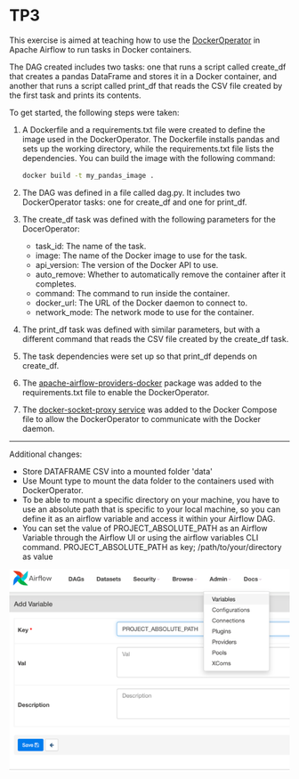 # TP3

This exercise is aimed at teaching how to use
the [DockerOperator](https://airflow.apache.org/docs/apache-airflow-providers-docker/stable/_api/airflow/providers/docker/operators/docker/index.html
) in Apache Airflow to run tasks in Docker containers.

The DAG created includes two tasks: one that runs a script called create_df that creates a pandas DataFrame and stores
it in a Docker container, and another that runs a script called print_df that reads the CSV file created by the first
task and prints its contents.

To get started, the following steps were taken:

1. A Dockerfile and a requirements.txt file were created to define the image used in the DockerOperator. The Dockerfile
   installs pandas and sets up the working directory, while the requirements.txt file lists the dependencies.
   You can build the image with the following command:
   ```bash
   docker build -t my_pandas_image .
   ```
2. The DAG was defined in a file called dag.py. It includes two DockerOperator tasks: one for create_df and one for
   print_df.

3. The create_df task was defined with the following parameters for the DocerOperator:
    - task_id: The name of the task.
    - image: The name of the Docker image to use for the task.
    - api_version: The version of the Docker API to use.
    - auto_remove: Whether to automatically remove the container after it completes.
    - command: The command to run inside the container.
    - docker_url: The URL of the Docker daemon to connect to.
    - network_mode: The network mode to use for the container.

4. The print_df task was defined with similar parameters, but with a different command that reads the CSV file created
   by the create_df task.

5. The task dependencies were set up so that print_df depends on create_df.

6. The [apache-airflow-providers-docker](https://airflow.apache.org/docs/apache-airflow-providers-docker/stable/index.html)
package was added to the requirements.txt file to enable the DockerOperator.

7. The [docker-socket-proxy service](https://github.com/Tecnativa/docker-socket-proxy) was added to the Docker Compose
   file to allow the DockerOperator to communicate with
   the Docker daemon.

---------
Additional changes:

- Store DATAFRAME CSV into a mounted folder 'data'
- Use Mount type to mount the data folder to the containers used with DockerOperator.
- To be able to mount a specific directory on your machine, you have to use an absolute path that is specific to your
  local machine, so you can define it as an airflow variable and access it within your Airflow DAG.
- You can set the value of PROJECT_ABSOLUTE_PATH as an Airflow Variable through the Airflow UI or using the airflow
  variables CLI command.
  PROJECT_ABSOLUTE_PATH as key; /path/to/your/directory as value

![images/set_variable.png](images/set_variable.png)